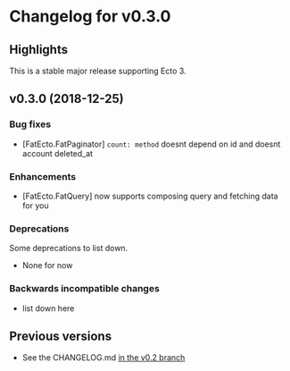 # Changelog for v0.3.0

## Highlights

This is a stable major release supporting Ecto 3.

## v0.3.0 (2018-12-25)

### Bug fixes

  * [FatEcto.FatPaginator] `count: method` doesnt depend on id and doesnt account deleted_at

### Enhancements

  * [FatEcto.FatQuery] now supports composing query and fetching data for you

### Deprecations

Some deprecations to list down.

  * None for now

### Backwards incompatible changes

  * list down here

## Previous versions

  * See the CHANGELOG.md [in the v0.2 branch](https://github.com/tanweerdev/fat_ecto/blob/v2.2/CHANGELOG.md)
